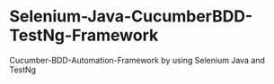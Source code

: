 # Selenium-Java-CucumberBDD-TestNg-Framework
Cucumber-BDD-Automation-Framework by using Selenium Java  and TestNg
